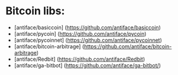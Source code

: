 Bitcoin libs:
=============
* [antiface/basiccoin] (https://github.com/antiface/basiccoin)
* [antiface/pycoin] (https://github.com/antiface/pycoin)
* [antiface/pycoinnet] (https://github.com/antiface/pycoinnet)
* [antiface/bitcoin-arbitrage] (https://github.com/antiface/bitcoin-arbitrage)
* [antiface/Redbit] (https://github.com/antiface/Redbit)
* [antiface/ga-bitbot] (https://github.com/antiface/ga-bitbot/)
